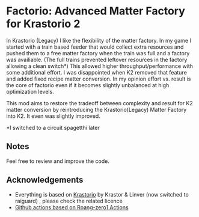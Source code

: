 # Factorio: Advanced Matter Factory for Krastorio 2
In Krastorio (Legacy) I like the flexibility of the matter factory.
In my game I started with a train based feeder that would collect extra resources and pushed them to a free matter factory when the train was full and a factory was availiable. (The full trains prevented leftover resources in the factory allowing a clean switch\*)
This allowed higher throughput/performance with some additional effort. I was disappointed when K2 removed that feature and added fixed recipe matter conversion. In my opinion effort vs. result is the core of factorio even if it becomes slightly unbalanced at high optimization levels.

This mod aims to restore the tradeoff between complexity and result for K2 matter conversion by reintroducing the Krastorio(Legacy) Matter Factory into K2. It even was slightly improved.

\*I switched to a circuit spagetthi later

## Notes
Feel free to review and improve the code.


## Acknowledgements

- Everything is based on [Krastorio](https://mods.factorio.com/mod/Krastorio) by Krastor & Linver (now switched to raiguard) , please check the related licence
- [Github actions based on Roang-zero1 Actions](https://github.com/Roang-zero1)

